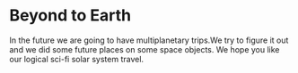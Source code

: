 # Beyond to Earth
In the future we are going to have multiplanetary trips.We try to figure it out and we did some future places on some space objects.
We hope you like our logical sci-fi solar system travel.

